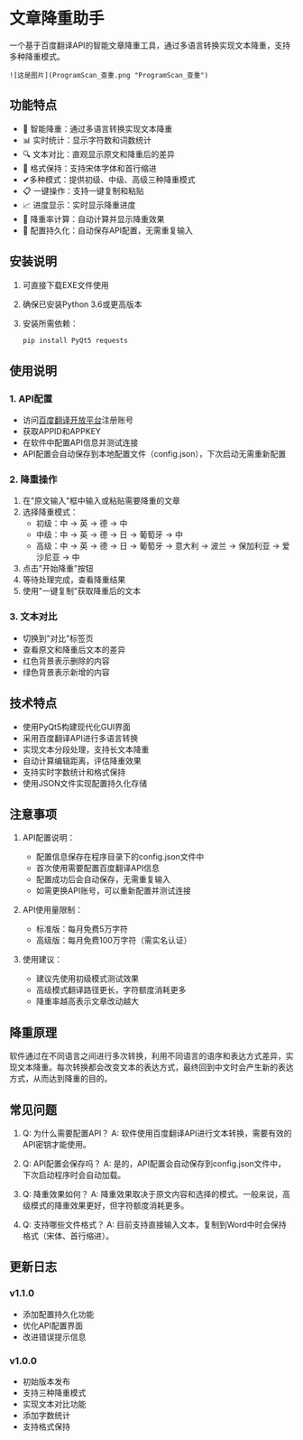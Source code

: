 # 文章降重助手

一个基于百度翻译API的智能文章降重工具，通过多语言转换实现文本降重，支持多种降重模式。

```
![这是图片](ProgramScan_查重.png "ProgramScan_查重")
```

## 功能特点

- 🎯 智能降重：通过多语言转换实现文本降重
- 📊 实时统计：显示字符数和词数统计
- 🔍 文本对比：直观显示原文和降重后的差异
- 📝 格式保持：支持宋体字体和首行缩进
- ✔多种模式：提供初级、中级、高级三种降重模式
- 📋 一键操作：支持一键复制和粘贴
- 📈 进度显示：实时显示降重进度
- 💯 降重率计算：自动计算并显示降重效果
- 💾 配置持久化：自动保存API配置，无需重复输入

## 安装说明

1. 可直接下载EXE文件使用

2. 确保已安装Python 3.6或更高版本

3. 安装所需依赖：
   
   ```bash
   pip install PyQt5 requests
   ```

## 使用说明

### 1. API配置

- 访问[百度翻译开放平台](https://fanyi-api.baidu.com/)注册账号
- 获取APPID和APPKEY
- 在软件中配置API信息并测试连接
- API配置会自动保存到本地配置文件（config.json），下次启动无需重新配置

### 2. 降重操作

1. 在"原文输入"框中输入或粘贴需要降重的文章
2. 选择降重模式：
   - 初级：中 -> 英 -> 德 -> 中
   - 中级：中 -> 英 -> 德 -> 日 -> 葡萄牙 -> 中
   - 高级：中 -> 英 -> 德 -> 日 -> 葡萄牙 -> 意大利 -> 波兰 -> 保加利亚 -> 爱沙尼亚 -> 中
3. 点击"开始降重"按钮
4. 等待处理完成，查看降重结果
5. 使用"一键复制"获取降重后的文本

### 3. 文本对比

- 切换到"对比"标签页
- 查看原文和降重后文本的差异
- 红色背景表示删除的内容
- 绿色背景表示新增的内容

## 技术特点

- 使用PyQt5构建现代化GUI界面
- 采用百度翻译API进行多语言转换
- 实现文本分段处理，支持长文本降重
- 自动计算编辑距离，评估降重效果
- 支持实时字数统计和格式保持
- 使用JSON文件实现配置持久化存储

## 注意事项

1. API配置说明：
   
   - 配置信息保存在程序目录下的config.json文件中
   - 首次使用需要配置百度翻译API信息
   - 配置成功后会自动保存，无需重复输入
   - 如需更换API账号，可以重新配置并测试连接

2. API使用量限制：
   
   - 标准版：每月免费5万字符
   - 高级版：每月免费100万字符（需实名认证）

3. 使用建议：
   
   - 建议先使用初级模式测试效果
   - 高级模式翻译路径更长，字符额度消耗更多
   - 降重率越高表示文章改动越大

## 降重原理

软件通过在不同语言之间进行多次转换，利用不同语言的语序和表达方式差异，实现文本降重。每次转换都会改变文本的表达方式，最终回到中文时会产生新的表达方式，从而达到降重的目的。

## 常见问题

1. Q: 为什么需要配置API？
   A: 软件使用百度翻译API进行文本转换，需要有效的API密钥才能使用。

2. Q: API配置会保存吗？
   A: 是的，API配置会自动保存到config.json文件中，下次启动程序时会自动加载。

3. Q: 降重效果如何？
   A: 降重效果取决于原文内容和选择的模式。一般来说，高级模式的降重效果更好，但字符额度消耗更多。

4. Q: 支持哪些文件格式？
   A: 目前支持直接输入文本，复制到Word中时会保持格式（宋体、首行缩进）。

## 更新日志

### v1.1.0

- 添加配置持久化功能
- 优化API配置界面
- 改进错误提示信息

### v1.0.0

- 初始版本发布
- 支持三种降重模式
- 实现文本对比功能
- 添加字数统计
- 支持格式保持
